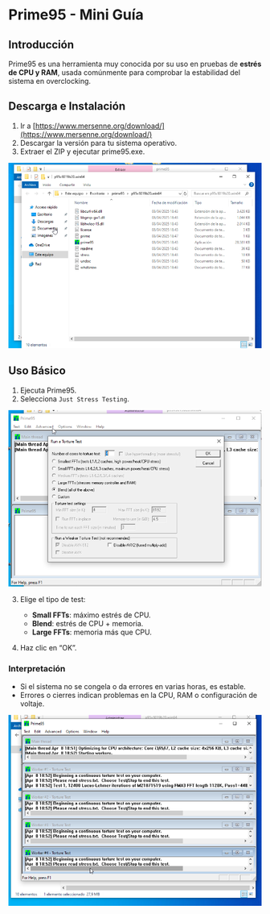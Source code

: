 # Prime95 - Mini Guía

## Introducción

Prime95 es una herramienta muy conocida por su uso en pruebas de **estrés de CPU y RAM**, usada comúnmente para comprobar la estabilidad del sistema en overclocking.

## Descarga e Instalación

1. Ir a [https://www.mersenne.org/download/](https://www.mersenne.org/download/)
2. Descargar la versión para tu sistema operativo.
3. Extraer el ZIP y ejecutar prime95.exe.

![Descarga Prime95](descargaPrime95.png)

## Uso Básico

1. Ejecuta Prime95.
2. Selecciona `Just Stress Testing`.

![Modo Stress](stressPrime95.png)

3. Elige el tipo de test:
   - **Small FFTs**: máximo estrés de CPU.
   - **Blend**: estrés de CPU + memoria.
   - **Large FFTs**: memoria más que CPU.

4. Haz clic en “OK”.

### Interpretación

- Si el sistema no se congela o da errores en varias horas, es estable.
- Errores o cierres indican problemas en la CPU, RAM o configuración de voltaje.

![Stress Test](testPrime95.png)
